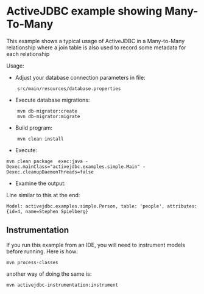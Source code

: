 # ActiveJDBC example showing Many-To-Many
 
 This example shows a typical usage of ActiveJDBC in a Many-to-Many
  relationship where a join table is also used to record some metadata for 
  each relationship


Usage:


* Adjust your database connection parameters in file:
 
```
    src/main/resources/database.properties
```

* Execute database migrations: 

```
    mvn db-migrator:create
    mvn db-migrator:migrate
```

* Build program: 

```
    mvn clean install
```
    
* Execute: 


```
mvn clean package  exec:java -Dexec.mainClass="activejdbc.examples.simple.Main" -Dexec.cleanupDaemonThreads=false
```

* Examine the output: 

Line similar to this at the end: 

```
Model: activejdbc.examples.simple.Person, table: 'people', attributes: {id=4, name=Stephen Spielberg}
```


## Instrumentation

If you run  this example from an IDE, you will need to instrument models before running. Here is how: 

    mvn process-classes
 
 another way of doing the same is: 
 
    mvn activejdbc-instrumentation:instrument



